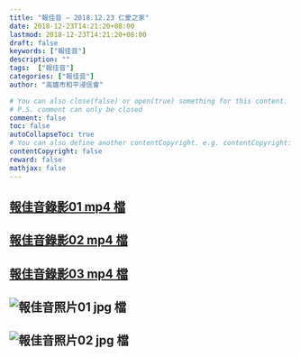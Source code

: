 ```yaml
---
title: "報佳音 — 2018.12.23 仁愛之家"
date: 2018-12-23T14:21:20+08:00
lastmod: 2018-12-23T14:21:20+08:00
draft: false
keywords: ["報佳音"]
description: ""
tags:  ["報佳音"]
categories: ["報佳音"]
author: "高雄市和平浸信會"

# You can also close(false) or open(true) something for this content.
# P.S. comment can only be closed
comment: false
toc: false
autoCollapseToc: true
# You can also define another contentCopyright. e.g. contentCopyright: "This is another copyright."
contentCopyright: false
reward: false
mathjax: false
---
```


## [報佳音錄影01 mp4 檔](/mp4-b/b20181223a01.mp4 "報佳音錄影01")  

## [報佳音錄影02 mp4 檔](/mp4-b/b20181223a02.mp4 "報佳音錄影02")  

## [報佳音錄影03 mp4 檔](/mp4-b/b20181223a03.mp4 "報佳音錄影03")  

## ![報佳音照片01 jpg 檔](/images/b20181223a01.jpg "報佳音照片01")  

## ![報佳音照片02 jpg 檔](/images/b20181223a02.jpg "報佳音照片02")  